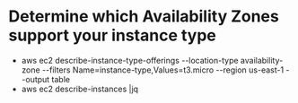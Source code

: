 # Determine which Availability Zones support your instance type
- aws ec2 describe-instance-type-offerings --location-type availability-zone  --filters Name=instance-type,Values=t3.micro --region us-east-1 --output table
- aws ec2 describe-instances |jq

